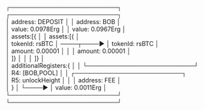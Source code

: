 ┌─────────────────────────┐              ┌─────────────────────────┐   
│  address: DEPOSIT       │              │  address: BOB           │   
│  value: 0.0978Erg       │              │  value: 0.0967Erg       │   
│  assets:[{              │              │  assets:[{              │   
│   tokenId: rsBTC        │  ────┬────►  │   tokenId: rsBTC        │   
│   amount:  0.00001      │      │       │   amount:  0.00001      │   
│  ]}                     │      │       │  ]}                     │   
│  additionalRegisters:{  │      │       └─────────────────────────┘   
│   R4: [BOB,POOL]        │      │       ┌─────────────────────────┐   
│   R5: unlockHeight      │      │       │  address: FEE           │   
│  }                      │      └────►  │  value: 0.0011Erg       │
└─────────────────────────┘              └─────────────────────────┘